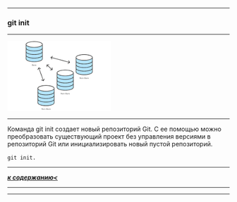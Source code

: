 ___
### **git init**
___
![picture-init](./picture/init.png)
___
Команда git init создает новый репозиторий Git. С ее помощью можно преобразовать существующий проект без управления версиями в репозиторий Git или инициализировать новый пустой репозиторий.
```
git init.
```
___
***[к содержанию<](./readme.md)***
___
___